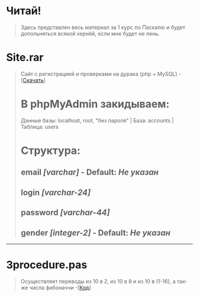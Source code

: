 # Читай!
> Здесь представлен весь материал за 1 курс по Паскалю и будет допольняться всякой хернёй, если мне будет не лень.

# Site.rar 
> Сайт с регистрацией и проверками на дурака (php + MySQL) - [[Скачать](https://github.com/morozovxc/code-pascal/blob/main/Site.rar "Сайт")] 
># В phpMyAdmin закидываем:
> Данные базы: localhost, root, "без пароля" | База: accounts | Таблица: users
># Структура:
> email *[varchar]* - Default: _Не указан_
> ---
> login *[varchar-24]*
> ---
> password *[varchar-44]*
> ---
> gender *[integer-2]* - Default: _Не указан_
> ---
---
# 3procedure.pas
> Осуществляет переводы из 10 в 2, из 10 в 8 и из 10 в (1-16), а так-же числа фибоначчи -[[Код](https://github.com/morozovxc/code-pascal/blob/main/3procedure.pas "Код")]
